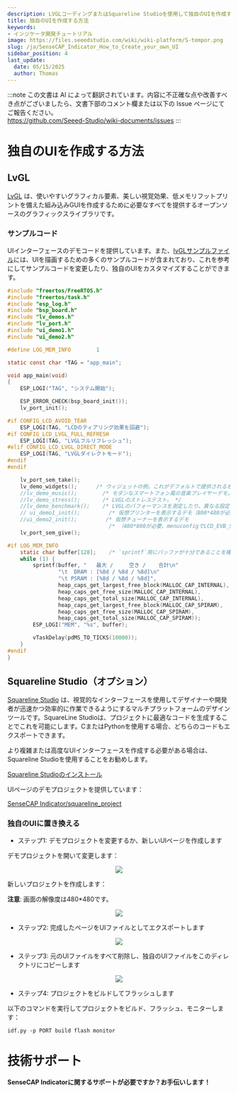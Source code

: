 ```yaml
---
description: LVGLコーディングまたはSquareline Studioを使用して独自のUIを作成する
title: 独自のUIを作成する方法
keywords:
- インジケータ開発チュートリアル
image: https://files.seeedstudio.com/wiki/wiki-platform/S-tempor.png
slug: /ja/SenseCAP_Indicator_How_to_Create_your_own_UI
sidebar_position: 4
last_update:
  date: 05/15/2025
  author: Thomas
---
```

:::note
この文書は AI によって翻訳されています。内容に不正確な点や改善すべき点がございましたら、文書下部のコメント欄または以下の Issue ページにてご報告ください。  
https://github.com/Seeed-Studio/wiki-documents/issues
:::

# **独自のUIを作成する方法**

## **LvGL**

[LvGL](https://docs.lvgl.io/master/intro/index.html) は、使いやすいグラフィカル要素、美しい視覚効果、低メモリフットプリントを備えた組み込みGUIを作成するために必要なすべてを提供するオープンソースのグラフィックスライブラリです。

### **サンプルコード**

UIインターフェースのデモコードを提供しています。また、[lvGLサンプルファイル](https://docs.lvgl.io/master/examples.html)には、UIを描画するための多くのサンプルコードが含まれており、これを参考にしてサンプルコードを変更したり、独自のUIをカスタマイズすることができます。

```c
#include "freertos/FreeRTOS.h"
#include "freertos/task.h"
#include "esp_log.h"
#include "bsp_board.h"
#include "lv_demos.h"
#include "lv_port.h"
#include "ui_demo1.h"
#include "ui_demo2.h"

#define LOG_MEM_INFO        1

static const char *TAG = "app_main";

void app_main(void)
{
    ESP_LOGI("TAG", "システム開始");

    ESP_ERROR_CHECK(bsp_board_init());
    lv_port_init();

#if CONFIG_LCD_AVOID_TEAR
    ESP_LOGI(TAG, "LCDのティアリング効果を回避");
#if CONFIG_LCD_LVGL_FULL_REFRESH
    ESP_LOGI(TAG, "LVGLフルリフレッシュ");
#elif CONFIG_LCD_LVGL_DIRECT_MODE
    ESP_LOGI(TAG, "LVGLダイレクトモード");
#endif
#endif

    lv_port_sem_take();
    lv_demo_widgets();      /* ウィジェットの例。これがデフォルトで提供されるものです */
    //lv_demo_music();        /* モダンなスマートフォン風の音楽プレイヤーデモ。 */
    //lv_demo_stress();       /* LVGLのストレステスト。 */
    //lv_demo_benchmark();    /* LVGLのパフォーマンスを測定したり、異なる設定を比較するためのデモ。 */
    // ui_demo1_init();         /* 仮想プリンターを表示するデモ（800*480が必要）*/
    //ui_demo2_init();         /* 仮想チューナーを表示するデモ
                                /* （480*800が必要、menuconfigでLCD_EVB_SCREEN_ROTATION_90を設定）*/
    lv_port_sem_give();

#if LOG_MEM_INFO
    static char buffer[128];    /* `sprintf`用にバッファが十分であることを確認してください */
    while (1) {
        sprintf(buffer, "   最大 /     空き /    合計\n"
                "\t  DRAM : [%8d / %8d / %8d]\n"
                "\t PSRAM : [%8d / %8d / %8d]",
                heap_caps_get_largest_free_block(MALLOC_CAP_INTERNAL),
                heap_caps_get_free_size(MALLOC_CAP_INTERNAL),
                heap_caps_get_total_size(MALLOC_CAP_INTERNAL),
                heap_caps_get_largest_free_block(MALLOC_CAP_SPIRAM),
                heap_caps_get_free_size(MALLOC_CAP_SPIRAM),
                heap_caps_get_total_size(MALLOC_CAP_SPIRAM));
        ESP_LOGI("MEM", "%s", buffer);

        vTaskDelay(pdMS_TO_TICKS(10000));
    }
#endif
}
```

## **Squareline Studio（オプション）**

[Squareline Studio](https://docs.squareline.io/docs/squareline/) は、視覚的なインターフェースを使用してデザイナーや開発者が迅速かつ効率的に作業できるようにするマルチプラットフォームのデザインツールです。SquareLine Studioは、プロジェクトに最適なコードを生成することでこれを可能にします。CまたはPythonを使用する場合、どちらのコードもエクスポートできます。

より複雑または高度なUIインターフェースを作成する必要がある場合は、Squareline Studioを使用することをお勧めします。

[Squareline Studioのインストール](https://docs.squareline.io/docs/introduction/install)

UIページのデモプロジェクトを提供しています：

[SenseCAP Indicator/squareline_project](https://github.com/Seeed-Solution/sensecap_indicator_esp32/blob/main/examples/squareline_demo/doc/squareline_project.zip)

### **独自のUIに置き換える**

* ステップ1: デモプロジェクトを変更するか、新しいUIページを作成します

デモプロジェクトを開いて変更します：

<div align="center"><img width={800} src="https://files.seeedstudio.com/wiki/SenseCAP/SenseCAP_Indicator/squareline.png"/></div>

新しいプロジェクトを作成します：

**注意**: 画面の解像度は480*480です。

<div align="center"><img width={800} src="https://files.seeedstudio.com/wiki/SenseCAP/SenseCAP_Indicator/create.png"/></div>

* ステップ2: 完成したページをUIファイルとしてエクスポートします

<div align="center"><img width={800} src="https://files.seeedstudio.com/wiki/SenseCAP/SenseCAP_Indicator/export.png"/></div>

* ステップ3: 元のUIファイルをすべて削除し、独自のUIファイルをこのディレクトリにコピーします

<div align="center"><img width={800} src="https://files.seeedstudio.com/wiki/SenseCAP/SenseCAP_Indicator/ui.png"/></div>

* ステップ4: プロジェクトをビルドしてフラッシュします

以下のコマンドを実行してプロジェクトをビルド、フラッシュ、モニターします：

`idf.py -p PORT build flash monitor`

# **技術サポート**

**SenseCAP Indicatorに関するサポートが必要ですか？お手伝いします！**

<div class="button_tech_support_container">
<a href="https://discord.com/invite/QqMgVwHT3X" class="button_tech_support_sensecap"></a>
<a href="https://support.sensecapmx.com/portal/en/home" class="button_tech_support_sensecap3"></a>
</div>

<div class="button_tech_support_container">
<a href="mailto:support@sensecapmx.com" class="button_tech_support_sensecap2"></a>
<a href="https://github.com/Seeed-Studio/wiki-documents/discussions/69" class="button_discussion"></a>
</div>